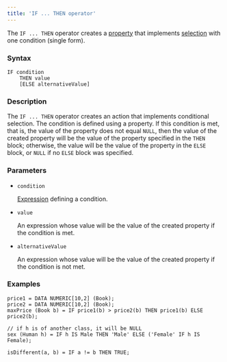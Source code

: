 ```yaml
---
title: 'IF ... THEN operator'
---
```


The `IF ... THEN` operator creates a [property](Properties.md) that implements [selection](Selection_CASE_IF_MULTI_OVERRIDE_EXCLUSIVE.md) with one condition (single form).

### Syntax

    IF condition 
        THEN value
        [ELSE alternativeValue]

### Description

The `IF ... THEN` operator creates an action that implements conditional selection. The condition is defined using a property. If this condition is met, that is, the value of the property does not equal `NULL`, then the value of the created property will be the value of the property specified in the `THEN` block; otherwise, the value will be the value of the property in the `ELSE` block, or `NULL` if no `ELSE` block was specified.

### Parameters

- `condition`

    [Expression](Expression.md) defining a condition. 

- `value`

    An expression whose value will be the value of the created property if the condition is met.

- `alternativeValue`

    An expression whose value will be the value of the created property if the condition is not met.

### Examples

```lsf
price1 = DATA NUMERIC[10,2] (Book);
price2 = DATA NUMERIC[10,2] (Book);
maxPrice (Book b) = IF price1(b) > price2(b) THEN price1(b) ELSE price2(b);

// if h is of another class, it will be NULL
sex (Human h) = IF h IS Male THEN 'Male' ELSE ('Female' IF h IS Female); 

isDifferent(a, b) = IF a != b THEN TRUE;
```

